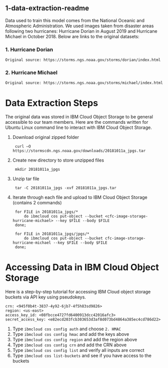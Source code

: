 	
## 1-data-extraction-readme

Data used to train this model comes from the National Oceanic and Atmospheric Administration. We used images taken from disaster areas following two hurricanes: Hurricane Dorian in August 2019 and Hurricane Michael in October 2018. Below are links to the original datasets:

### 1. Hurricane Dorian

	Original source: https://storms.ngs.noaa.gov/storms/dorian/index.html

### 2. Hurricane Michael
	
	Original source: https://storms.ngs.noaa.gov/storms/michael/index.html

# Data Extraction Steps

The original data was stored in IBM Cloud Object Storage to be general accessible to our team members. Here are the commands written for Ubuntu Linux command line to interact with IBM Cloud Object Storage.



1. Download original zipped folder 

		curl –O https://stormscdn.ngs.noaa.gov/downloads/20181011a_jpgs.tar

2. Create new directory to store unzipped files 

		mkdir 20181011a_jpgs

3. Unzip tar file

		tar -C 20181011a_jpgs -xvf 20181011a_jpgs.tar

4. Iterate through each file and upload to IBM Cloud Object Storage (contains 2 commands)

		for FILE in 20181011a_jpgs/*
		    do ibmcloud cos put-object --bucket <cfc-image-storage-hurricane-michael> --key $FILE --body $FILE
	    done;
	    
    	for FILE in 20181011a_jpgs/jpgs/*
   	    	do ibmcloud cos put-object --bucket cfc-image-storage-hurricane-michael --key $FILE --body $FILE
	    done;

# Accessing Data in IBM Cloud Object Storage

Here is a step-by-step tutorial for accessing IBM Cloud object storage buckets via API key using pseudokeys.

	crn: <945f0b4t-3837-4y92-6jb7-4f5h83sd9826>
	region: <us-east>
	access_key_id: <08fbcce4727fd6400913dcc42016afc3>
	secret_access_key: <e82ecd203fcb303653d3af8d073bd4864a385ec4cd786d22>

1. Type `ibmcloud cos config auth` and choose `2. HMAC`
2. Type `ibmcloud cos config hmac` and add the keys above
3. Type `ibmcloud cos config region` and add the region above
4. Type `ibmcloud cos config crn` and add the CRN above
5. Type `ibmcloud cos config list` and verify all inputs are correct
6. Type `ibmcloud cos list-buckets` and see if you have access to the buckets